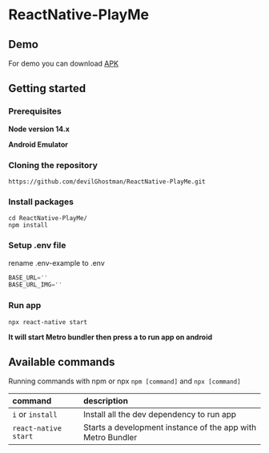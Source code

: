 # ReactNative-PlayMe
## Demo
For demo you can download [APK](https://drive.google.com/file/d/1oPzwAJxxT0vCAe1yRUzsJyTHn0zSNRsb/view?usp=sharing) 

## Getting started
### Prerequisites
**Node version 14.x**

**Android Emulator**

### Cloning the repository

```shell
https://github.com/devilGhostman/ReactNative-PlayMe.git
```

### Install packages

```shell
cd ReactNative-PlayMe/
npm install
```

### Setup .env file 
rename .env-example to .env
```js
BASE_URL=''
BASE_URL_IMG=''
```

### Run app
```shell
npx react-native start
```
**It will start Metro bundler then press a to run app on android**

## Available commands

Running commands with npm or npx `npm [command]` and `npx [command]` 

| command         | description                                        |
| :-------------- | :------------------------------------------------- |
| `i` or `install`| Install all the dev dependency to run app          |
| `react-native start`|Starts a development instance of the app with Metro Bundler  |
